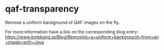 # qaf-transparency
Remove a uniform background of QAF images on the fly.

For more information have a llok on the corresponding blog entry: https://www.bytebang.at/Blog/Removing+a+uniform+background+from+an+image+with+Java
